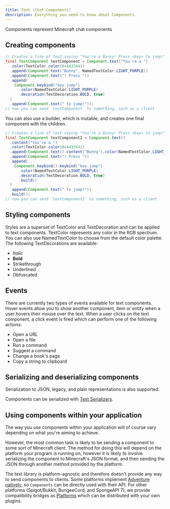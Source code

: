 ```yaml
---
title: Text (Chat Components)
description: Everything you need to know about Components.
---
```


Components represent Minecraft chat components

## Creating components

```java
// Creates a line of text saying "You're a Bunny! Press <key> to jump!", with some coloring and styling.
final TextComponent textComponent = Component.text("You're a ")
  .color(TextColor.color(0x443344))
  .append(Component.text("Bunny", NamedTextColor.LIGHT_PURPLE))
  .append(Component.text("! Press "))
  .append(
    Component.keybind("key.jump")
      .color(NamedTextColor.LIGHT_PURPLE)
      .decoration(TextDecoration.BOLD, true)
  )
  .append(Component.text(" to jump!"));
// now you can send `textComponent` to something, such as a client
```

You can also use a builder, which is mutable, and creates one final
component with the children.

```java
// Creates a line of text saying "You're a Bunny! Press <key> to jump!", with some coloring and styling.
final TextComponent textComponent2 = Component.text()
  .content("You're a ")
  .color(TextColor.color(0x443344))
  .append(Component.text().content("Bunny").color(NamedTextColor.LIGHT_PURPLE))
  .append(Component.text("! Press "))
  .append(
    Component.keybind().keybind("key.jump")
      .color(NamedTextColor.LIGHT_PURPLE)
      .decoration(TextDecoration.BOLD, true)
      .build()
  )
  .append(Component.text(" to jump!"))
  .build();
// now you can send `textComponent2` to something, such as a client
```

## Styling components

Styles are a superset of TextColor and TextDecoration and can be applied to text components.
TextColor represents any color in the RGB spectrum.
You can also use NamedTextColor to choose from the default color palette.
The following TextDecorations are available:

* *Italic*
* **Bold**
* Strikethrough
* Underlined
* Obfuscated

## Events

There are currently two types of events available for text components.
Hover events allow you to show another component, item or entity when a user hovers their mouse over the text.
When a user clicks on the text component, a click event is fired which can perform one of the following actions:

* Open a URL
* Open a file
* Run a command
* Suggest a command
* Change a book's page
* Copy a string to clipboard

## Serializing and deserializing components

Serialization to JSON, legacy, and plain representations is also
supported.

Components can be serialized with [Text Serializers](/adventure/serializer).

## Using components within your application

The way you use components within your application will of course vary
depending on what you're aiming to achieve.

However, the most common task is likely to be sending a component to
some sort of Minecraft client. The method for doing this will depend on
the platform your program is running on, however it is likely to involve
serializing the component to Minecraft's JSON format, and then sending
the JSON through another method provided by the platform.

The text library is platform-agnostic and therefore doesn't provide any
way to send components to clients. Some platforms implement [Adventure natively](/adventure/platform/native), so `Components`
can be directly used with their API. For other platforms (Spigot/Bukkit, BungeeCord, and SpongeAPI 7),
we provide compatibility bridges as [Platforms](/adventure/platform) which can be distributed with your own plugins.
